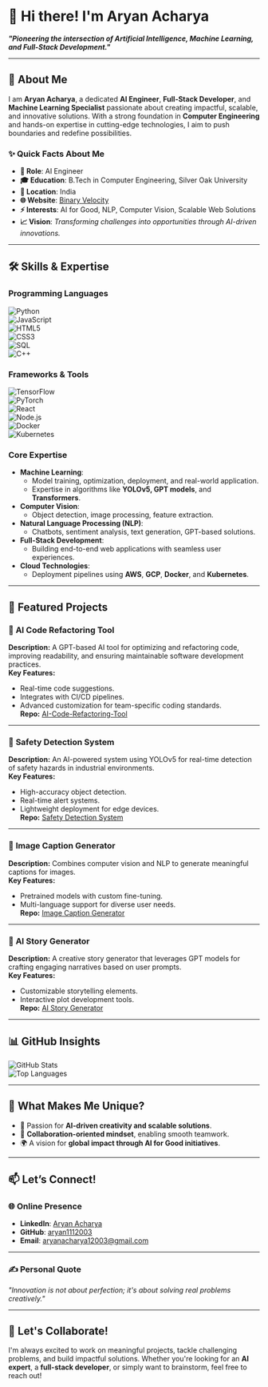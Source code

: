 # 👋 **Hi there! I'm Aryan Acharya**  
**_"Pioneering the intersection of Artificial Intelligence, Machine Learning, and Full-Stack Development."_**

---

## 🎯 **About Me**

I am **Aryan Acharya**, a dedicated **AI Engineer**, **Full-Stack Developer**, and **Machine Learning Specialist** passionate about creating impactful, scalable, and innovative solutions. With a strong foundation in **Computer Engineering** and hands-on expertise in cutting-edge technologies, I aim to push boundaries and redefine possibilities.  

### ✨ **Quick Facts About Me**  
- **🌟 Role**: AI Engineer  
- **🎓 Education**: B.Tech in Computer Engineering, Silver Oak University  
- **📍 Location**: India  
- **🌐 Website**: [Binary Velocity](https://www.binaryvelocity.com)  
- **⚡ Interests**: AI for Good, NLP, Computer Vision, Scalable Web Solutions  
- **📈 Vision**: *Transforming challenges into opportunities through AI-driven innovations.*  

---

## 🛠️ **Skills & Expertise**

### **Programming Languages**
![Python](https://img.shields.io/badge/-Python-3776AB?logo=python&logoColor=white)  
![JavaScript](https://img.shields.io/badge/-JavaScript-F7DF1E?logo=javascript&logoColor=black)  
![HTML5](https://img.shields.io/badge/-HTML5-E34F26?logo=html5&logoColor=white)  
![CSS3](https://img.shields.io/badge/-CSS3-1572B6?logo=css3&logoColor=white)  
![SQL](https://img.shields.io/badge/-SQL-4479A1?logo=postgresql&logoColor=white)  
![C++](https://img.shields.io/badge/-C++-00599C?logo=cplusplus&logoColor=white)  

### **Frameworks & Tools**
![TensorFlow](https://img.shields.io/badge/-TensorFlow-FF6F00?logo=tensorflow&logoColor=white)  
![PyTorch](https://img.shields.io/badge/-PyTorch-EE4C2C?logo=pytorch&logoColor=white)  
![React](https://img.shields.io/badge/-React-61DAFB?logo=react&logoColor=black)  
![Node.js](https://img.shields.io/badge/-Node.js-339933?logo=node.js&logoColor=white)  
![Docker](https://img.shields.io/badge/-Docker-2496ED?logo=docker&logoColor=white)  
![Kubernetes](https://img.shields.io/badge/-Kubernetes-326CE5?logo=kubernetes&logoColor=white)  

### **Core Expertise**
- **Machine Learning**:  
   - Model training, optimization, deployment, and real-world application.  
   - Expertise in algorithms like **YOLOv5, GPT models**, and **Transformers**.  
- **Computer Vision**:  
   - Object detection, image processing, feature extraction.  
- **Natural Language Processing (NLP)**:  
   - Chatbots, sentiment analysis, text generation, GPT-based solutions.  
- **Full-Stack Development**:  
   - Building end-to-end web applications with seamless user experiences.  
- **Cloud Technologies**:  
   - Deployment pipelines using **AWS**, **GCP**, **Docker**, and **Kubernetes**.  

---



## 🌟 **Featured Projects**

### 🔹 **AI Code Refactoring Tool**  
**Description:** A GPT-based AI tool for optimizing and refactoring code, improving readability, and ensuring maintainable software development practices.  
**Key Features:**  
- Real-time code suggestions.  
- Integrates with CI/CD pipelines.  
- Advanced customization for team-specific coding standards.  
**Repo:** [AI-Code-Refactoring-Tool](https://github.com/aryan1112003/AI-Code-Refactoring-Tool)  

---

### 🔹 **Safety Detection System**  
**Description:** An AI-powered system using YOLOv5 for real-time detection of safety hazards in industrial environments.  
**Key Features:**  
- High-accuracy object detection.  
- Real-time alert systems.  
- Lightweight deployment for edge devices.  
**Repo:** [Safety Detection System](https://github.com/aryan1112003/Safety-Detection-System)  

---

### 🔹 **Image Caption Generator**  
**Description:** Combines computer vision and NLP to generate meaningful captions for images.  
**Key Features:**  
- Pretrained models with custom fine-tuning.  
- Multi-language support for diverse user needs.  
**Repo:** [Image Caption Generator](https://github.com/aryan1112003/Image-Caption-Generator)  

---

### 🔹 **AI Story Generator**  
**Description:** A creative story generator that leverages GPT models for crafting engaging narratives based on user prompts.  
**Key Features:**  
- Customizable storytelling elements.  
- Interactive plot development tools.  
**Repo:** [AI Story Generator](https://github.com/aryan1112003/AI-Story-Generator)  

---

## 📊 **GitHub Insights**

![GitHub Stats](https://github-readme-stats.vercel.app/api?username=aryan1112003&show_icons=true&theme=radical)  
![Top Languages](https://github-readme-stats.vercel.app/api/top-langs/?username=aryan1112003&layout=compact&theme=radical)  

---

## 🎨 **What Makes Me Unique?**  
- 🧠 Passion for **AI-driven creativity and scalable solutions**.  
- 🤝 **Collaboration-oriented mindset**, enabling smooth teamwork.  
- 🌍 A vision for **global impact through AI for Good initiatives**.  

---

## 📫 **Let’s Connect!**

### 🌐 **Online Presence**  
- **LinkedIn**: [Aryan Acharya](https://www.linkedin.com/in/aryan-acharya-9b939b316/)  
- **GitHub**: [aryan1112003](https://github.com/aryan1112003)  
- **Email**: [aryanacharya12003@gmail.com](mailto:aryanacharya12003@gmail.com)  

---

### ✍️ **Personal Quote**  
*"Innovation is not about perfection; it's about solving real problems creatively."*  

---

## 🚀 **Let's Collaborate!**  

I'm always excited to work on meaningful projects, tackle challenging problems, and build impactful solutions. Whether you're looking for an **AI expert**, a **full-stack developer**, or simply want to brainstorm, feel free to reach out!  

